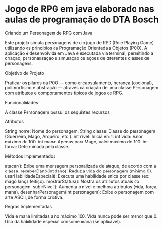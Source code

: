 # Jogo de RPG em java elaborado nas aulas de programação do DTA Bosch

Criando um Personagem de RPG com Java

Este projeto simula personagens de um jogo de RPG (Role Playing Game) utilizando os princípios da Programação Orientada a Objetos (POO). A aplicação é desenvolvida em Java e executada via terminal, permitindo a criação, personalização e simulação de ações de diferentes classes de personagens.

Objetivo do Projeto

Praticar os pilares da POO — como encapsulamento, herança (opcional), polimorfismo e abstração — através da criação de uma classe Personagem com atributos e comportamentos típicos de jogos de RPG.

Funcionalidades

A classe Personagem possui os seguintes recursos:

Atributos

String nome: Nome do personagem.
String classe: Classe do personagem (Guerreiro, Mago, Arqueiro, etc.).
int nivel: Inicia em 1.
int vida: Valor máximo de 100.
int mana: Apenas para Mago, valor máximo de 100.
int forca: Determinada pela classe.

Métodos Implementados

atacar(): Exibe uma mensagem personalizada de ataque, de acordo com a classe.
receberDano(int dano): Reduz a vida do personagem (mínimo 0).
usarHabilidadeEspecial(): Executa uma habilidade única por classe (ex: mago lança feitiço).
mostrarStatus(): Mostra os atributos atuais do personagem.
subirNivel(): Aumenta o nível e melhora atributos (vida, força, mana).
desenharPersonagem(int personagem): Exibe o personagem com arte ASCII, de forma criativa.

Regras Implementadas

Vida e mana limitadas a no máximo 100.
Vida nunca pode ser menor que 0.
Uso da habilidade especial consome mana (se aplicável).
